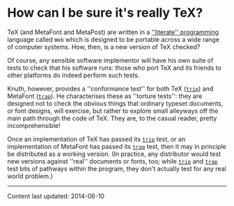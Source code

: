 # How can I be sure it's really TeX?

TeX (and MetaFont and MetaPost) are written in a
  [''literate'' programming](./FAQ-lit.html) language called `Web`
which is designed to be portable across a wide range of computer
systems.  How, then, is a new version of TeX checked?

Of course, any sensible software implementor will have his own suite
of tests to check that his software runs: those who port TeX and
its friends to other platforms do indeed perform such tests.

Knuth, however, provides a ''conformance test'' for both TeX
([`trip`](http://ctan.org/pkg/trip)) and MetaFont ([`trap`](http://ctan.org/pkg/trap)).
He characterises these as ''torture tests'': they are designed not to
check the obvious things that ordinary typeset documents, or font
designs, will exercise, but rather to explore small alleyways off the
main path through the code of TeX.  They are, to the casual reader,
pretty incomprehensible!

Once an implementation of TeX has passed its [`trip`](http://ctan.org/pkg/trip) test, or
an implementation of MetaFont has passed its [`trap`](http://ctan.org/pkg/trap) test, then it
may in principle be distributed as a working version.  (In practice,
any distributor would test new versions against ''real'' documents or
fonts, too; while [`trip`](http://ctan.org/pkg/trip) and [`trap`](http://ctan.org/pkg/trap) test bits of
pathways within the program, they don't actually test for any real
world problem.)


----

Content last updated: 2014-06-10
